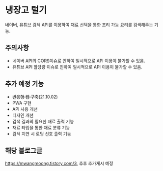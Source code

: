 # 냉장고 털기

네이버, 유튜브 검색 API를 이용하여 재료 선택을 통한 조리 가능 요리를 검색해주는 기능.

## 주의사항

- 네이버 API의 CORS이슈로 인하여 일시적으로 API 이용이 불가할 수 있음.
- 유튜브 API 할당량 이슈로 인하여 일시적으로 API 이용이 불가할 수 있음.

## 추가 예정 기능

- ~~반응형 웹 구축~~(21.10.02)
- PWA 구현
- API 사용 개선
- 디자인 개선
- 검색 결과의 필요한 재료 출력 기능
- 재료 타입을 통한 재료 분류 기능
- 검색 지연 시 로딩 신호 출력 기능


## 해당 블로그글
https://mwangmoong.tistory.com/3, 추후 추가게시 예정
